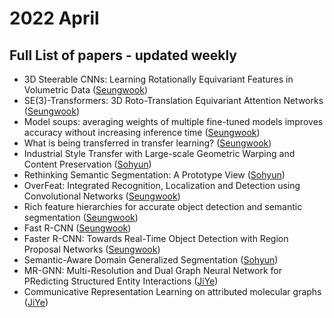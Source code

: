 # 2022 April
## Full List of papers - updated weekly

- 3D Steerable CNNs: Learning Rotationally Equivariant Features in Volumetric Data ([Seungwook](https://www.notion.so/MSCho-CVLAB-Paper-Review-d4976316a91645af84970e3d1aab5b2c?p=f1fe6d4d63c04a2bb35caae4553ccd51))
- SE(3)-Transformers: 3D Roto-Translation Equivariant Attention Networks ([Seungwook](https://www.notion.so/MSCho-CVLAB-Paper-Review-d4976316a91645af84970e3d1aab5b2c?p=a3d8d7329a004615b4b8dc70788376d6))
- Model soups: averaging weights of multiple fine-tuned models improves accuracy without increasing inference time  ([Seungwook](https://www.notion.so/MSCho-CVLAB-Paper-Review-d4976316a91645af84970e3d1aab5b2c?p=da760f1e22ab430db745e586ed4c4f4b))
- What is being transferred in transfer learning? ([Seungwook](https://www.notion.so/MSCho-CVLAB-Paper-Review-d4976316a91645af84970e3d1aab5b2c?p=da8a9c258e0b4fbda01e885ca187139f))
- Industrial Style Transfer with Large-scale Geometric Warping and Content Preservation ([Sohyun](https://broken-minute-4b4.notion.site/Industrial-Style-Transfer-with-Large-scale-Geometric-Warping-and-Content-Preservation-45e638e0013e426fa144706eb1cd1fbe))
- Rethinking Semantic Segmentation: A Prototype View ([Sohyun](https://broken-minute-4b4.notion.site/Rethinking-Semantic-Segmentation-A-Prototype-View-5f0fd8c3ce6d4a4cab4845c567b2dbe4))
- OverFeat: Integrated Recognition, Localization and Detection using Convolutional Networks ([Seungwook](https://www.notion.so/MSCho-CVLAB-Paper-Review-d4976316a91645af84970e3d1aab5b2c?p=ce93b0250d3a48ce98a9b8ee35af0dbb))
- Rich feature hierarchies for accurate object detection and semantic segmentation ([Seungwook](https://www.notion.so/MSCho-CVLAB-Paper-Review-d4976316a91645af84970e3d1aab5b2c?p=d2c5f8a0bb2849eba9b931a516d06da2))
- Fast R-CNN ([Seungwook](https://www.notion.so/MSCho-CVLAB-Paper-Review-d4976316a91645af84970e3d1aab5b2c?p=8d12530fad2a4641b3d297e2ec10834d))
- Faster R-CNN: Towards Real-Time Object Detection with Region Proposal Networks ([Seungwook](https://www.notion.so/MSCho-CVLAB-Paper-Review-d4976316a91645af84970e3d1aab5b2c?p=d968def243c646f3a5a55f46494a46ca))
- Semantic-Aware Domain Generalized Segmentation ([Sohyun](https://broken-minute-4b4.notion.site/Semantic-Aware-Domain-Generalized-Segmentation-7a027fac07cf41d783d52c0efde2d8c4))
- MR-GNN: Multi-Resolution and Dual Graph Neural Network for PRedicting Structured Entity Interactions ([JiYe](https://dawn-laser-9d4.notion.site/MR-GNN-Multi-Resolution-and-Dual-Graph-Neural-Network-for-PRedicting-Structured-Entity-Interactions-062e5c1b242c447aa8c484dff10a4371))
- Communicative Representation Learning on attributed molecular graphs ([JiYe](https://dawn-laser-9d4.notion.site/Communicative-Representation-Learning-on-attributed-molecular-graphs-8c7dde037a12414091d214b3fcdf26d0))
